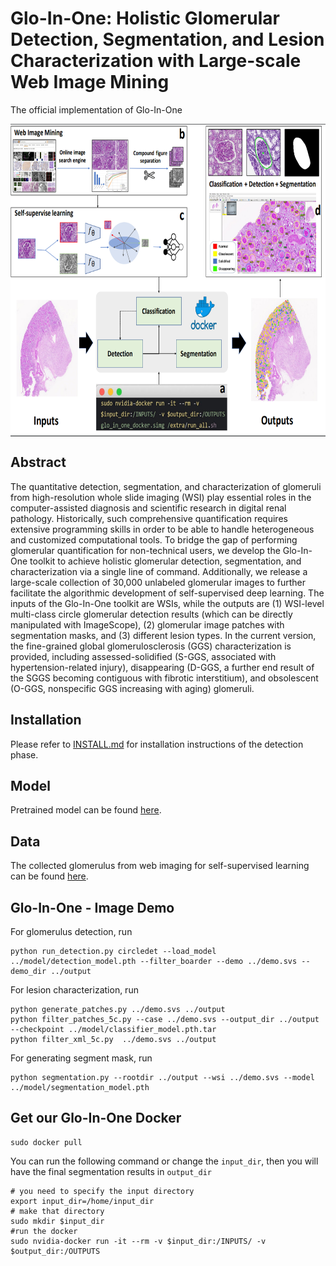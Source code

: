 # Glo-In-One: Holistic Glomerular Detection, Segmentation, and Lesion Characterization with Large-scale Web Image Mining
The official implementation of Glo-In-One

<img src='docs/pipeline.png' align="center" height="500px"> 

## Abstract
The quantitative detection, segmentation, and characterization of glomeruli from high-resolution whole slide imaging (WSI) play essential roles in the computer-assisted diagnosis and scientific research in digital renal pathology. Historically, such comprehensive quantification requires extensive programming skills in order to be able to handle heterogeneous and customized computational tools. To bridge the gap of performing glomerular quantification for non-technical users, we develop the Glo-In-One toolkit to achieve holistic glomerular detection, segmentation, and characterization via a single line of command. Additionally, we release a large-scale collection of 30,000 unlabeled glomerular images to further facilitate the algorithmic development of self-supervised deep learning. The inputs of the Glo-In-One toolkit are WSIs, while the outputs are (1) WSI-level multi-class circle glomerular detection results (which can be directly manipulated with ImageScope), (2) glomerular image patches with segmentation masks, and (3) different lesion types. In the current version, the fine-grained global glomerulosclerosis (GGS) characterization is provided, including assessed-solidified (S-GGS, associated with hypertension-related injury), disappearing (D-GGS, a further end result of the SGGS becoming contiguous with fibrotic interstitium), and obsolescent (O-GGS, nonspecific GGS increasing with aging) glomeruli.

## Installation

Please refer to [INSTALL.md](docs/INSTALL.md) for installation instructions of the detection phase.

## Model
Pretrained model can be found [here](https://drive.google.com/drive/folders/1AhvNaoB7delzgznm4dLkkvZmGipCQShd?usp=sharing).

## Data
The collected glomerulus from web imaging for self-supervised learning can be found [here](https://data.mendeley.com/datasets/rpbz266jn9/1).

## Glo-In-One - Image Demo

For glomerulus detection, run 

```
python run_detection.py circledet --load_model ../model/detection_model.pth --filter_boarder --demo ../demo.svs --demo_dir ../output
```

For lesion characterization, run

```
python generate_patches.py ../demo.svs ../output
python filter_patches_5c.py --case ../demo.svs --output_dir ../output --checkpoint ../model/classifier_model.pth.tar
python filter_xml_5c.py  ../demo.svs ../output
```

For generating segment mask, run

```
python segmentation.py --rootdir ../output --wsi ../demo.svs --model ../model/segmentation_model.pth
```

## Get our Glo-In-One Docker

```
sudo docker pull 
```
You can run the following command or change the `input_dir`, then you will have the final segmentation results in `output_dir`
```
# you need to specify the input directory
export input_dir=/home/input_dir   
# make that directory
sudo mkdir $input_dir
#run the docker
sudo nvidia-docker run -it --rm -v $input_dir:/INPUTS/ -v $output_dir:/OUTPUTS 
```
